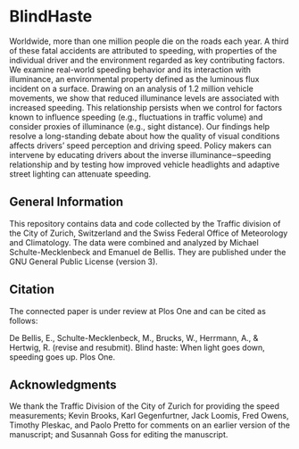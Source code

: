 # BlindHaste

Worldwide, more than one million people die on the roads each year. A third of these fatal accidents are attributed to speeding, with properties of the individual driver and the environment regarded as key contributing factors. We examine real-world speeding behavior and its interaction with illuminance, an environmental property defined as the luminous flux incident on a surface. Drawing on an analysis of 1.2 million vehicle movements, we show that reduced illuminance levels are associated with increased speeding. This relationship persists when we control for factors known to influence speeding (e.g., fluctuations in traffic volume) and consider proxies of illuminance (e.g., sight distance). Our findings help resolve a long-standing debate about how the quality of visual conditions affects drivers’ speed perception and driving speed. Policy makers can intervene by educating drivers about the inverse illuminance‒speeding relationship and by testing how improved vehicle headlights and adaptive street lighting can attenuate speeding. 

General Information
-------------------

This repository contains data and code collected by the Traffic division of the City of Zurich, Switzerland and the Swiss Federal Office of Meteorology and Climatology. The data were combined and analyzed by Michael Schulte-Mecklenbeck and Emanuel de Bellis. They are published under the GNU General Public License (version 3).

Citation
--------

The connected paper is under review at Plos One and can be cited as follows: 

De Bellis, E., Schulte-Mecklenbeck, M., Brucks, W., Herrmann, A., & Hertwig, R. (revise and resubmit). Blind haste: When light goes down, speeding goes up. Plos One.

Acknowledgments
---------------

We thank the Traffic Division of the City of Zurich for providing the speed measurements; Kevin Brooks, Karl Gegenfurtner, Jack Loomis, Fred Owens, Timothy Pleskac, and Paolo Pretto for comments on an earlier version of the manuscript; and Susannah Goss for editing the manuscript. 
